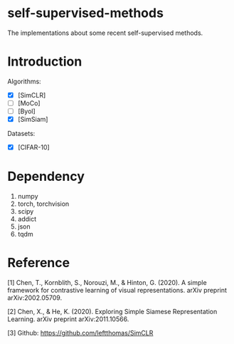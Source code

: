 # self-supervised-methods

The implementations about some recent self-supervised methods.

# Introduction

Algorithms:

- [x] [SimCLR]
- [ ] [MoCo]
- [ ] [Byol] 
- [x] [SimSiam]

Datasets:

- [x] [CIFAR-10]

# Dependency

1. numpy
2. torch, torchvision
3. scipy
4. addict
5. json
6. tqdm

# Reference

[1] Chen, T., Kornblith, S., Norouzi, M., & Hinton, G. (2020). A simple framework for contrastive learning of visual representations. arXiv preprint arXiv:2002.05709.

[2] Chen, X., & He, K. (2020). Exploring Simple Siamese Representation Learning. arXiv preprint arXiv:2011.10566.

[3] Github: https://github.com/leftthomas/SimCLR